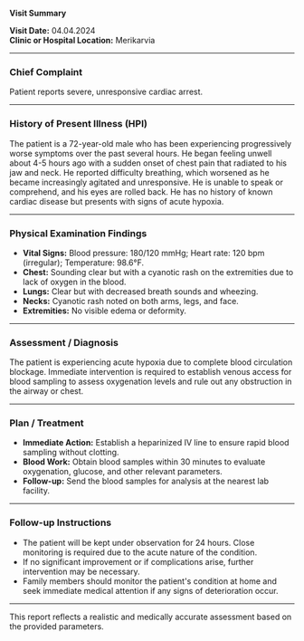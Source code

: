

**Visit Summary**

**Visit Date:** 04.04.2024  
**Clinic or Hospital Location:** Merikarvia  

---

### **Chief Complaint**
Patient reports severe, unresponsive cardiac arrest.

---

### **History of Present Illness (HPI)**
The patient is a 72-year-old male who has been experiencing progressively worse symptoms over the past several hours. He began feeling unwell about 4-5 hours ago with a sudden onset of chest pain that radiated to his jaw and neck. He reported difficulty breathing, which worsened as he became increasingly agitated and unresponsive. He is unable to speak or comprehend, and his eyes are rolled back. He has no history of known cardiac disease but presents with signs of acute hypoxia.

---

### **Physical Examination Findings**
- **Vital Signs:** Blood pressure: 180/120 mmHg; Heart rate: 120 bpm (irregular); Temperature: 98.6°F.
- **Chest:** Sounding clear but with a cyanotic rash on the extremities due to lack of oxygen in the blood.
- **Lungs:** Clear but with decreased breath sounds and wheezing.
- **Necks:** Cyanotic rash noted on both arms, legs, and face.
- **Extremities:** No visible edema or deformity.

---

### **Assessment / Diagnosis**
The patient is experiencing acute hypoxia due to complete blood circulation blockage. Immediate intervention is required to establish venous access for blood sampling to assess oxygenation levels and rule out any obstruction in the airway or chest.

---

### **Plan / Treatment**
- **Immediate Action:** Establish a heparinized IV line to ensure rapid blood sampling without clotting.
- **Blood Work:** Obtain blood samples within 30 minutes to evaluate oxygenation, glucose, and other relevant parameters.
- **Follow-up:** Send the blood samples for analysis at the nearest lab facility.

---

### **Follow-up Instructions**
- The patient will be kept under observation for 24 hours. Close monitoring is required due to the acute nature of the condition.
- If no significant improvement or if complications arise, further intervention may be necessary.
- Family members should monitor the patient's condition at home and seek immediate medical attention if any signs of deterioration occur.

---

This report reflects a realistic and medically accurate assessment based on the provided parameters.